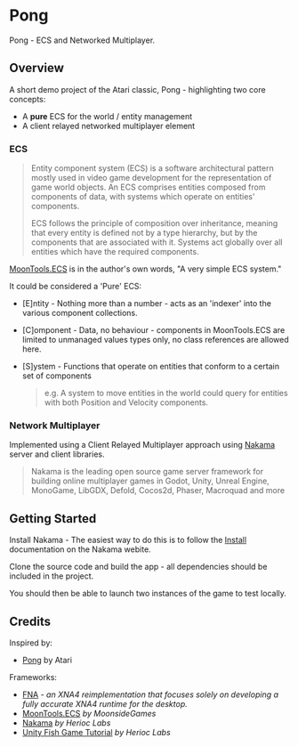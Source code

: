 # Pong
Pong - ECS and Networked Multiplayer.

## Overview

A short demo project of the Atari classic, Pong - highlighting two core concepts:
- A **pure** ECS for the world / entity management
- A client relayed networked multiplayer element

### ECS 

> Entity component system (ECS) is a software architectural pattern mostly used in video game development for the representation of game world objects. An ECS comprises entities composed from components of data, with systems which operate on entities' components.
> 
> ECS follows the principle of composition over inheritance, meaning that every entity is defined not by a type hierarchy, but by the components that are associated with it. Systems act globally over all entities which have the required components. 

[MoonTools.ECS](https://gitea.moonside.games/MoonsideGames/MoonTools.ECS) is in the author's own words, "A very simple ECS system."

It could be considered a 'Pure' ECS:
- [E]ntity - Nothing more than a number - acts as an 'indexer' into the various component collections.
- [C]omponent - Data, no behaviour - components in MoonTools.ECS are limited to unmanaged values types only, no class references are allowed here.
- [S]ystem - Functions that operate on entities that conform to a certain set of components
  
  > e.g. A system to move entities in the world could query for entities with both Position and Velocity components.

### Network Multiplayer

Implemented using a Client Relayed Multiplayer approach using [Nakama](https://heroiclabs.com/nakama/) server and client libraries.

> Nakama is the leading open source game server framework for building online multiplayer games in Godot, Unity, Unreal Engine, MonoGame, LibGDX, Defold, Cocos2d, Phaser, Macroquad and more

## Getting Started

Install Nakama - 
The easiest way to do this is to follow the [Install](https://heroiclabs.com/docs/nakama/getting-started/install/) documentation on the Nakama webite.

Clone the source code and build the app - all dependencies should be included in the project.

You should then be able to launch two instances of the game to test locally.

## Credits

Inspired by:
- [Pong](https://en.wikipedia.org/wiki/Pong) by Atari

Frameworks:
- [FNA](https://github.com/FNA-XNA/FNA) - _an XNA4 reimplementation that focuses solely on developing a fully accurate XNA4 runtime for the desktop._
- [MoonTools.ECS](https://gitea.moonside.games/MoonsideGames/MoonTools.ECS) _by MoonsideGames_
- [Nakama](https://heroiclabs.com/nakama/) _by Herioc Labs_
- [Unity Fish Game Tutorial](https://heroiclabs.com/docs/nakama/tutorials/unity/fishgame/index.html) _by Herioc Labs_
